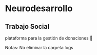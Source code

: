 # Neurodesarrollo

## Trabajo Social

plataforma para la gestión de donaciones 💸

Notas:
No eliminar la carpeta logs
